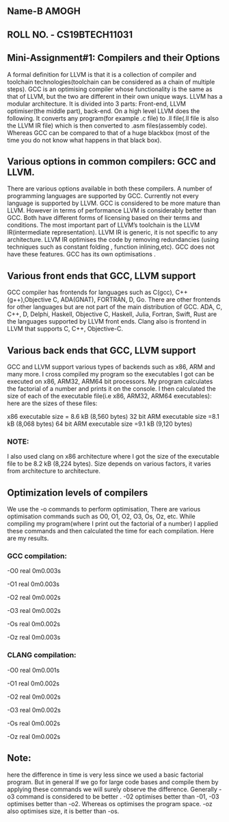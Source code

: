 ## Name-B AMOGH
## ROLL NO. - CS19BTECH11031
## Mini-Assignment#1: Compilers and their Options
A formal definition for LLVM is that it is a collection of compiler and toolchain technologies(toolchain can be considered as a chain of multiple steps). GCC is an optimising compiler whose functionality is the same as that of LLVM, but the two are different in their own unique ways. LLVM has a modular architecture. It is divided into 3 parts: Front-end, LLVM optimiser(the middle part), back-end. On a high level LLVM does the following. It converts any program(for example .c file) to .ll file(.ll file is also the LLVM IR file) which is then converted to .asm files(assembly code). Whereas GCC can be compared to that of a huge blackbox (most of the time you do not know what happens in that black box).

## Various options in common compilers: GCC and LLVM. 
There are various options available in both these compilers. A number of programming languages are supported by GCC. Currently not every language is supported by LLVM. GCC is considered to be more mature than LLVM. However in terms of performance LLVM is considerably better than GCC. Both have different forms of licensing based on their terms and conditions. The most important part of LLVM’s toolchain is the LLVM IR(intermediate representation). LLVM IR is generic, it is not specific to any architecture. LLVM IR optimises the code by removing redundancies (using techniques such as constant folding , function inlining,etc). GCC does not have these features. GCC has its own optimisations .

## Various front ends that GCC, LLVM support
GCC compiler has frontends for languages such as C(gcc), C++(g++),Objective C, ADA(GNAT), FORTRAN, D, Go. There are other frontends for other languages but are not part of the main distribution of GCC. ADA, C, C++, D, Delphi, Haskell, Objective C, Haskell, Julia, Fortran, Swift, Rust are the languages supported by LLVM  front ends. Clang also is frontend in LLVM that supports C, C++, Objective-C. 

## Various back ends that GCC, LLVM support
GCC and LLVM support various types of backends such as x86, ARM and many more. I cross compiled my program so the executables I got can be executed on x86, ARM32, ARM64 bit processors. My program calculates the factorial of a number and prints it on the console. I then calculated the size of each of the executable file(i.e x86, ARM32, ARM64 executables): here are the sizes of these files:

x86 executable size = 8.6 kB (8,560 bytes)
32 bit ARM executable size =8.1 kB (8,068 bytes)
64 bit ARM executable size =9.1 kB (9,120 bytes)

### NOTE: 
I also used clang on x86 architecture where I got the size of the executable file to be 8.2 kB (8,224 bytes).
Size depends on various factors, it varies from architecture to architecture.

## Optimization levels of compilers
We use the -o commands to perform optimisation, There are various optimisation commands such as O0, O1, O2, O3,  Os, Oz, etc. While compiling my program(where I print out the factorial of a number) I applied these commands and then calculated the time for each compilation. Here are my results. 

### GCC compilation:
-O0   real    0m0.003s

-O1   real    0m0.003s

-O2   real    0m0.002s

-O3   real    0m0.002s

-Os   real    0m0.002s

-Oz   real    0m0.003s

### CLANG compilation:
-O0   real    0m0.001s

-O1   real    0m0.002s

-O2   real    0m0.002s

-O3   real    0m0.002s

-Os   real    0m0.002s

-Oz   real    0m0.002s

## Note: 
here the difference in time is very less since we used a basic factorial program. But in  general If we go for large code bases and compile them by applying these commands we will surely observe the difference. Generally -o3 command is considered to be better . -02 optimises better than -01, -03 optimises better than -o2. Whereas os optimises the program space. -oz also optimises size, it is better than -os.




